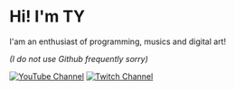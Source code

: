 # Hi! I'm TY

I'am an enthusiast of programming, musics and digital art! 

*(I do not use Github frequently sorry)*


[![YouTube Channel](https://img.shields.io/badge/-TY.-red?style=for-the-badge&logo=youtube&logoColor=white)](https://www.youtube.com/tynotfound)
[![Twitch Channel](https://img.shields.io/badge/-thunderyuri-9146FF?style=for-the-badge&logo=twitch&logoColor=white)](https://www.twitch.tv/thunderyuri)
